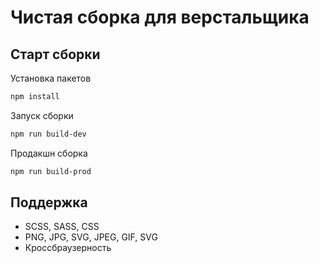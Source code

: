 
# Чистая сборка для верстальщика


## Старт сборки

Установка пакетов

```bash
npm install
```

Запуск сборки

```bash
npm run build-dev
```

Продакшн сборка

```bash
npm run build-prod
```
## Поддержка

- SCSS, SASS, CSS
- PNG, JPG, SVG, JPEG, GIF, SVG
- Кроссбраузерность

